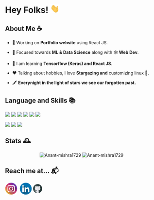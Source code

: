 <h1>Hey Folks! <img src = "static/wave.gif" alt = "" width = "30"/> 
</h1>

<h2> About Me ☕</h2>

- 👷 Working on **Portfolio website** using React JS. 

- 🌱 Focused towards **ML & Data Science** along with 🕸️ **Web Dev**.

- 📖 I am learning **Tensorflow (Keras) and React JS**.

- ❤️ Talking about hobbies, I love **Stargazing and** customizing linux :penguin:.

- 🖋️ **Everynight in the light of stars we see our forgotten past.**


<!-- <br/> -->
<h2>Language and Skills 📚</h2>

![](https://img.shields.io/badge/Code-C++-informational?style=flat&logo=c%2B%2B&logoColor=white&color=38bcad)
![](https://img.shields.io/badge/Code-Python-informational?style=flat&logo=python&logoColor=white&color=38bcad)
![](https://img.shields.io/badge/Code-Javascript-informational?style=flat&logo=javascript&logoColor=white&color=38bcad)
![](https://img.shields.io/badge/Web-HTML5-informational?style=flat&logo=html5&logoColor=white&color=38bcad)
![](https://img.shields.io/badge/Web-CSS3-informational?style=flat&logo=css3&logoColor=white&color=38bcad)
![](https://img.shields.io/badge/Web-React-informational?style=flat&logo=react&logoColor=white&color=33afa1)

![](https://img.shields.io/badge/Database-MongoDB-informational?style=flat&logo=mongodb&logoColor=white&color=38bcad)
![](https://img.shields.io/badge/ML/DL-SkLearn-informational?style=flat&logo=scikit-learn&logoColor=white&color=38bcad)
![](https://img.shields.io/badge/ML/DL-Tensorflow-informational?style=flat&logo=tensorflow&logoColor=white&color=38bcad)

<h2> Stats 🕰️</h2>
<!-- <img src = "https://activity-graph.herokuapp.com/graph?username=Anant-mishra1729&theme=&custom_title=Contribution%20Timeline&hide_border=true&radius=16" alt = "Contribution graph"/> -->

<p align = "center">
<img src="https://github-readme-stats.vercel.app/api?username=Anant-mishra1729&show_icons=true&theme=tokyonight&hide_border=true" alt="Anant-mishra1729" width = "49%"/>
<img src="https://github-readme-streak-stats.herokuapp.com?user=Anant-mishra1729&theme=tokyonight&hide_border=true&date_format=M%20j%5B%2C%20Y%5D" alt="Anant-mishra1729" width = "49%"/>
</p>

<h2>Reach me at... 📬</h2>
<div align ="left">
<a  href="https://instagram.com/anantmishra58" target="blank"><img align="center" src="static/instagram.png" alt="anantmishra58" height="40" width="40" /></a>&nbsp;
<a href="https://www.linkedin.com/in/anant-mishra-886912212" target="blank"><img align="center" src="static/linkedin.png" alt="amishra1729" height="40" width="40" /></a>
<a href="https://github.com/Anant-mishra1729" target="blank"><img align="center" src="static/github.png" alt="amishra1729" height="30" width="30" /></a>
<!-- <img src = "https://komarev.com/ghpvc/?username=Anant-mishra1729&color=blueviolet" align = "right" height = 25>  -->
</div>

<!--  Credits -->
<!--  Icons -->
<!--  <a href="https://www.flaticon.com/free-icons/instagram" title="instagram icons">Instagram icons created by Freepik - Flaticon</a> -->
<!--  <a href="https://www.flaticon.com/free-icons/github" title="instagram icons">Instagram icons created by Freepik - Flaticon</a> -->
<!--  <a href="https://www.flaticon.com/free-icons/linkedln" title="instagram icons">Instagram icons created by Freepik - Flaticon</a> -->
